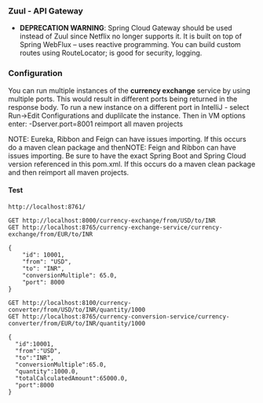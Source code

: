### Zuul - API Gateway

* **DEPRECATION WARNING**: Spring Cloud Gateway should be used instead of Zuul since Netflix no longer supports it.  It is built on top of Spring WebFlux – uses reactive programming.  You can build custom routes using RouteLocator; is good for security, logging.

### Configuration
You can run multiple instances of the **currency exchange** service by using multiple ports. This would result in different ports being returned in the response body. To run a new instance on a different port in IntelliJ - select Run->Edit Configurations and duplilcate the instance. Then in VM options enter: -Dserver.port=8001 reimport all maven projects 

NOTE: Eureka, Ribbon and Feign can have issues importing.  If this occurs do a maven clean package and thenNOTE: Feign and Ribbon can have issues importing. Be sure to have the exact Spring Boot and Spring Cloud version referenced in this pom.xml. If this occurs do a maven clean package and then reimport all maven projects.

#### Test
```
http://localhost:8761/

GET http://localhost:8000/currency-exchange/from/USD/to/INR
GET http://localhost:8765/currency-exchange-service/currency-exchange/from/EUR/to/INR
```
```
{
    "id": 10001,
    "from": "USD",
    "to": "INR",
    "conversionMultiple": 65.0,
    "port": 8000
}
```
```
GET http://localhost:8100/currency-converter/from/USD/to/INR/quantity/1000
GET http://localhost:8765/currency-conversion-service/currency-converter/from/EUR/to/INR/quantity/1000
```
```
{
  "id":10001,
  "from":"USD",
  "to":"INR",
  "conversionMultiple":65.0,
  "quantity":1000.0,
  "totalCalculatedAmount":65000.0,
  "port":8000
}
```
